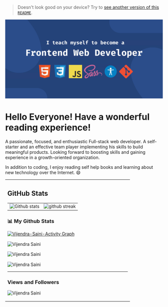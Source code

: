 > Doesn't look good on your device? Try to [see another version of this `README`](./README%20MOBILE.md).

![I teach myself to become a Full Stack Web Developer](./images/banner.jpg)

# Hello Everyone! Have a wonderful reading experience!

A passionate, focused, and enthusiastic Full-stack web developer. A self-starter and an effective team player implementing his skills to build meaningful products. Looking forward to boosting skills and gaining experience in a growth-oriented organization.

In addition to coding, I enjoy reading self help books and learning about new technology over the Internet. :smile:

<table style="border: none">
  <tr >
  <td width="60%" valign="top">

## GitHub Stats

|                                                                                                           |                                                                                      |
| --------------------------------------------------------------------------------------------------------- | ------------------------------------------------------------------------------------ |
| ![Github stats](https://github-readme-stats.vercel.app/api?username=vijendrasaini&show_icons=true&locale=en) | ![github streak](https://github-readme-streak-stats.herokuapp.com/?user=vijendrasaini&) |


<h3> 📊 My Github Stats</h3>
<a href="https://github.com/vijendrasaini/github-readme-activity-graph"><img alt="Vijendra-Saini-Activity Graph" src="https://activity-graph.herokuapp.com/graph?username=vijendrasaini&bg_color=0D1117&color=e8f4fd&line=f98c03&point=FFFFFF&hide_border=true" /></a>
<p><img align="center" src="https://github-readme-stats.vercel.app/api/top-langs?username=vijendrasaini&show_icons=true&locale=en&layout=compact&theme=dark&ring=FFB19A&hide_border=true&currStreakNum=F6A085&fire=F6A085&currStreakLabel=F6A085" alt="Vijendra Saini" /></p>

<p><img align="center" src="https://github-readme-stats.vercel.app/api?username=vijendrasaini&show_icons=true&locale=en&theme=dark&ring=FFB19A&hide_border=true&currStreakNum=F6A085&fire=F6A085&currStreakLabel=F6A085" alt="Vijendra Saini" /></p>

<p><img align="center" src="https://github-readme-streak-stats.herokuapp.com/?user=vijendrasaini&theme=dark&ring=FFB19A&hide_border=true&currStreakNum=F6A085&fire=F6A085&currStreakLabel=F6A085" alt="Vijendra Saini" /></p>

<hr />

<h3> Views and Followers </h3>
<p align="left"> <img src="https://komarev.com/ghpvc/?username=vijendrasaini&label=Profile%20views&color=0e75b6&style=flat" alt="Vijendra Saini" /> </p>

<!-- <p align=""> <a href="https://twitter.com/Nitishk60487582" target="blank"><img src="https://img.shields.io/twitter/follow/Nitishk60487582?logo=twitter&style=for-the-badge" alt="Nitishk60487582"/></a></p> -->

